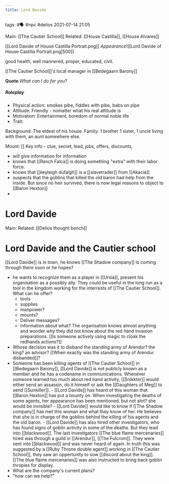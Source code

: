 ---title: Lord Davide---
tags: #🗣 #npc #delios 
2021-07-14
21:05

Main: [[The Cautier School]]
Related: [[House Castilla]], [[House Alvares]]

[[Lord Davide of House Castilla Portrait.png]]
*Appearance*![[Lord Davide of House Castilla Portrait.png|500]]

good health, well mannered, proper, educated, civil. 

[[The Cautier School]]'s local manager in [[Bedegaarn Barony]]

**Quote** *What can I do for you?*

##### Roleplay

-   Physical action: smokes pibe, fiddles with pibe, babs on pipe
-   Attitude: Friendly - nomatter what his real attitude is
-   Motivation: Entertainment, boredom of normal noble life
-   Trait: 

Background: The eldest of his house.
Family: 1 brother 1 sister, 1 uncle living with them, an aunt somewhere else.

Mount: []
Key info - clue, secret, lead, jobs, offers, discounts,
- will give information for information
- knows that [[Ranch Falca]] is doing something "extra" with their labor force.
- knows that [[keyleigh dufaigh]] is a [[slavetrader]] from [[Akacia]]
- suspects that the goblins that killed the old baron had help from the inside. But since no heir survived, there is now legal reasons to object to [[Baron Hexton]]
- 

# Lord Davide
Main:
Related: [[Delios thought bench]]

# Lord Davide and the Cautier school
[[Lord Davide]] is in town, he knows [[The Shadow company]] is coming through there soon or he hopes? 
- he wants to recognize them as a player in [[Ursia]], present his organisation as a possibly ally. They could be useful in the long run as a tool in the kingdom working for the interrests of [[The Cautier School]]. What can he offer?
	- tools
	- supplies
	- manpower?
	- mounts?
	- Deliver messages?
	- information about what? The organisation knows almost anything and wonder why they did not know about the red hand invasion preparations. [[Is someone actively using magic to cloak the redhands actions?]]
- Whose decision was it to disband the standing army of Arendur? the king? an advisor? [[When exactly was the standing army of Arendur disbanded]]?
- Someone has been killing agents of [[The Cautier School]] in [[Bedegaarn Barony]], [[Lord Davide]] is not publicly known as a member and he has a codename in communications. Whenever someone learned too much about red hand activity, [[Snikkter]] would either send an assassin, do it himself or ask the [[Daughters of Meg]] to send [[Sunkiller]].
		- [[Lord Davide]] has heard of this woman that [[Baron Hexton]] has put a bounty on. When investigating the deaths of some agents, her appearance has been mentioned. but not alot? she would be invisible?
		- [[Lord Davide]] would like to know if [[The Shadow company]] has met this woman and what they know of her. He believes that she is in charge of the goblins behind the killing of his agents and the old baron.
		- [[Lord Davide]] has also hired other investigators, who has found signs of goblin activity in some of the deaths. But they lead into [[blackwood]]. The last investigators [[The blue flame mercenaries]] hired was through a guild in [[Arendur]], [[The Fulcrom]]. They were sent into [[blackwood]] and was never heard of again. In truth this was suggested by a [[Ruby Throne double agent]] working in [[The Cautier School]], they saw an oppertunity to sow [[discord about the king]]. [[The blue flame mercenaries]] was also instructed to bring back goblin thropies for display.
- What are the company's current plans?
- "how can we help?"

